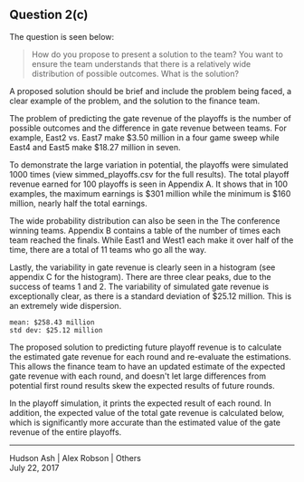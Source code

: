 ## Question 2\(c\)
The question is seen below:
>How do you propose to present a solution to the team? You want to ensure the team understands that there is a relatively wide distribution of possible outcomes. What is the solution?

A proposed solution should be brief and include the problem being faced, a clear example of the problem, and the solution to the finance team.

The problem of predicting the gate revenue of the playoffs is the number of possible outcomes and the difference in gate revenue between teams. For example, East2 vs. East7 make $3.50 million in a four game sweep while East4 and East5 make $18.27 million in seven.

To demonstrate the large variation in potential, the playoffs were simulated 1000 times (view simmed_playoffs.csv for the full results).  The total playoff revenue earned for 100 playoffs is seen in Appendix A.  It shows that in 100 examples, the maximum earnings is $301 million while the minimum is $160 million, nearly half the total earnings.

The wide probability distribution can also be seen in the The conference winning teams.  Appendix B contains a table of the number of times each team reached the finals.  While East1 and West1 each make it over half of the time, there are a total of 11 teams who go all the way.  

Lastly, the variability in gate revenue is clearly seen in a histogram (see appendix C for the histogram).  There are three clear peaks, due to the success of teams 1 and 2.  The variability of simulated gate revenue is exceptionally clear, as there is a standard deviation of $25.12 million. This is an extremely wide dispersion.

```
mean: $258.43 million
std dev: $25.12 million
```

The proposed solution to predicting future playoff revenue is to calculate the estimated gate revenue for each round and re-evaluate the estimations.  This allows the finance team to have an updated estimate of the expected gate revenue with each round, and doesn't let large differences from potential first round results skew the expected results of future rounds.  

In the playoff simulation, it prints the expected result of each round.  In addition, the expected value of the total gate revenue is calculated below, which is significantly more accurate than the estimated value of the gate revenue of the entire playoffs.

---
Hudson Ash | Alex Robson | Others  
July 22, 2017
